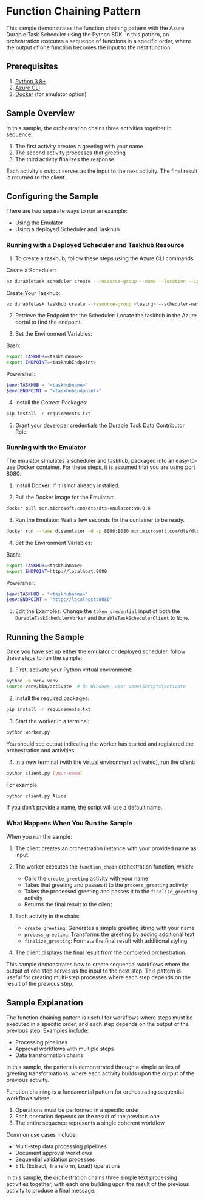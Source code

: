 # Function Chaining Pattern

This sample demonstrates the function chaining pattern with the Azure Durable Task Scheduler using the Python SDK. In this pattern, an orchestration executes a sequence of functions in a specific order, where the output of one function becomes the input to the next function.

## Prerequisites

1. [Python 3.8+](https://www.python.org/downloads/)
2. [Azure CLI](https://docs.microsoft.com/cli/azure/install-azure-cli)
3. [Docker](https://www.docker.com/products/docker-desktop/) (for emulator option)

## Sample Overview

In this sample, the orchestration chains three activities together in sequence:

1. The first activity creates a greeting with your name
2. The second activity processes that greeting
3. The third activity finalizes the response

Each activity's output serves as the input to the next activity. The final result is returned to the client.

## Configuring the Sample

There are two separate ways to run an example:

- Using the Emulator
- Using a deployed Scheduler and Taskhub

### Running with a Deployed Scheduler and Taskhub Resource

1. To create a taskhub, follow these steps using the Azure CLI commands:

Create a Scheduler:

```bash
az durabletask scheduler create --resource-group --name --location --ip-allowlist "[0.0.0.0/0]" --sku-capacity 1 --sku-name "Dedicated" --tags "{'myattribute':'myvalue'}"
```

Create Your Taskhub:

```bash
az durabletask taskhub create --resource-group <testrg> --scheduler-name <testscheduler> --name <testtaskhub>
```

2. Retrieve the Endpoint for the Scheduler: Locate the taskhub in the Azure portal to find the endpoint.

3. Set the Environment Variables:

Bash:
```bash
export TASKHUB=<taskhubname>
export ENDPOINT=<taskhubEndpoint>
```

Powershell:
```powershell
$env:TASKHUB = "<taskhubname>"
$env:ENDPOINT = "<taskhubEndpoint>"
```

4. Install the Correct Packages:
```bash
pip install -r requirements.txt
```

5. Grant your developer credentials the Durable Task Data Contributor Role.

### Running with the Emulator

The emulator simulates a scheduler and taskhub, packaged into an easy-to-use Docker container. For these steps, it is assumed that you are using port 8080.

1. Install Docker: If it is not already installed.

2. Pull the Docker Image for the Emulator:

```bash
docker pull mcr.microsoft.com/dts/dts-emulator:v0.0.6
```

3. Run the Emulator: Wait a few seconds for the container to be ready.

```bash
docker run --name dtsemulator -d -p 8080:8080 mcr.microsoft.com/dts/dts-emulator:v0.0.4
```

4. Set the Environment Variables:

Bash:
```bash
export TASKHUB=<taskhubname>
export ENDPOINT=http://localhost:8080
```

Powershell:
```powershell
$env:TASKHUB = "<taskhubname>"
$env:ENDPOINT = "http://localhost:8080"
```

5. Edit the Examples: Change the `token_credential` input of both the `DurableTaskSchedulerWorker` and `DurableTaskSchedulerClient` to `None`.

## Running the Sample

Once you have set up either the emulator or deployed scheduler, follow these steps to run the sample:

1. First, activate your Python virtual environment:
```bash
python -m venv venv
source venv/bin/activate  # On Windows, use: venv\Scripts\activate
```

2. Install the required packages:
```bash
pip install -r requirements.txt
```

3. Start the worker in a terminal:
```bash
python worker.py
```
You should see output indicating the worker has started and registered the orchestration and activities.

4. In a new terminal (with the virtual environment activated), run the client:
```bash
python client.py [your-name]
```

For example:
```bash
python client.py Alice
```

If you don't provide a name, the script will use a default name.

### What Happens When You Run the Sample

When you run the sample:

1. The client creates an orchestration instance with your provided name as input.

2. The worker executes the `function_chain` orchestration function, which:
   - Calls the `create_greeting` activity with your name
   - Takes that greeting and passes it to the `process_greeting` activity
   - Takes the processed greeting and passes it to the `finalize_greeting` activity
   - Returns the final result to the client

3. Each activity in the chain:
   - `create_greeting`: Generates a simple greeting string with your name
   - `process_greeting`: Transforms the greeting by adding additional text
   - `finalize_greeting`: Formats the final result with additional styling

4. The client displays the final result from the completed orchestration.

This sample demonstrates how to create sequential workflows where the output of one step serves as the input to the next step. This pattern is useful for creating multi-step processes where each step depends on the result of the previous step.

## Sample Explanation

The function chaining pattern is useful for workflows where steps must be executed in a specific order, and each step depends on the output of the previous step. Examples include:

- Processing pipelines
- Approval workflows with multiple steps
- Data transformation chains

In this sample, the pattern is demonstrated through a simple series of greeting transformations, where each activity builds upon the output of the previous activity.

Function chaining is a fundamental pattern for orchestrating sequential workflows where:

1. Operations must be performed in a specific order
2. Each operation depends on the result of the previous one
3. The entire sequence represents a single coherent workflow

Common use cases include:
- Multi-step data processing pipelines
- Document approval workflows
- Sequential validation processes
- ETL (Extract, Transform, Load) operations

In this sample, the orchestration chains three simple text processing activities together, with each one building upon the result of the previous activity to produce a final message.
